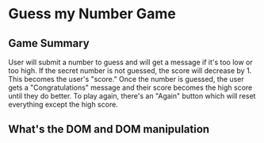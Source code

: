 # Guess my Number Game

## Game Summary

User will submit a number to guess and will get a message if it's too low or too high. If the secret number is not guessed, the score will decrease by 1. This becomes the user's "score." Once the number is guessed, the user gets a "Congratulations" message and their score becomes the high score until they do better. To play again, there's an "Again" button which will reset everything except the high score.

## What's the DOM and DOM manipulation
